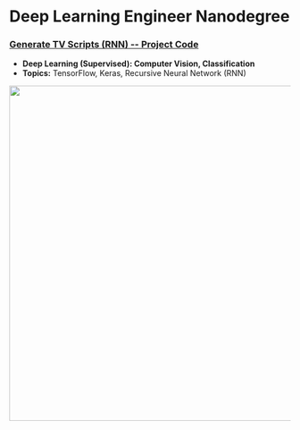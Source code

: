 # Deep Learning Engineer Nanodegree

### [Generate TV Scripts (RNN) -- Project Code](https://github.com/jquickgh/generate-tv-scripts)
- **Deep Learning (Supervised): Computer Vision, Classification**
- **Topics:** TensorFlow, Keras, Recursive Neural Network (RNN)
<img src="https://github.com/jquickgh/generate-tv-scripts-rnn/blob/master/the-simpsons.jpg" width="600">
